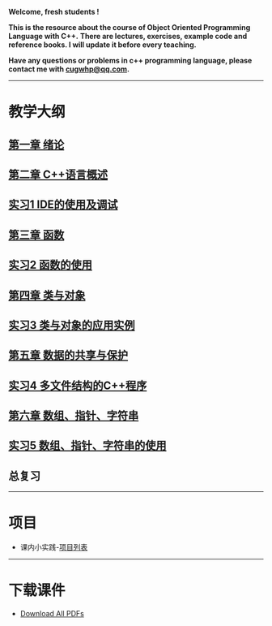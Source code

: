 **Welcome, fresh students !**

**This is the resource about the course of Object Oriented Programming Language with C++.**
**There are lectures, exercises, example code and reference books. I will update it before every teaching.**

**Have any questions or problems in c++ programming language, please contact me with <cugwhp@qq.com>.**

---

# **教学大纲**
## [第一章 绪论](./Ch1_Introduction.md)
## [第二章 C++语言概述](./Ch2_C++Basic.md)
## [实习1 IDE的使用及调试](./Ex1_IDE_Debug.md)
## [第三章 函数](./Ch3_Function.md)
## [实习2 函数的使用](./Ex2_Function.md)
## [第四章 类与对象](./Ch4_Class.md)
## [实习3 类与对象的应用实例](./Ex3_CLASS.md)
## [第五章 数据的共享与保护](./Ch5_Scope.md)	
## [实习4 多文件结构的C++程序](./Ex4_Project.md)
## [第六章 数组、指针、字符串](./Ch6_Array_Pointer_String.md)
## [实习5 数组、指针、字符串的使用](./Ex5_Array.md)
## 总复习

---
# **项目**
- 课内小实践-[项目列表](./Project_Title.md)

---
# **下载课件**
- [Download All PDFs](https://github.com/cugwhp/OOPCPP/tree/master/docs/PDFs)
